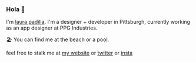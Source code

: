 ### Hola 👋

I'm [laura padilla](https://lauvpadilla.com). I'm a designer + developer in Pittsburgh, currently working as an app designer at PPG Industries. 

🏖 You can find me at the beach or a pool.  

feel free to stalk me at [my website](https://www.lauvpadilla.com) or [twitter](https://twitter.com/lauvpadilla) or [insta](https://instagram.com/lauvpadilla)

